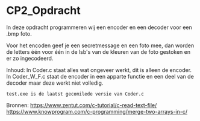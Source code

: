 # CP2_Opdracht

In deze opdracht programmeren wij een encoder en een decoder voor een .bmp foto.

Voor het encoden geef je een secretmessage en een foto mee, dan worden de letters
één voor één in de lsb's van de kleuren van de foto gestoken en er zo ingecodeerd.

Inhoud: In Coder.c staat alles wat ongeveer werkt, dit is alleen de encoder.
	In Coder_W_F.c staat de encoder in een apparte functie en een deel 
	van de decoder maar deze werkt niet volledig.

	test.exe is de laatst gecomilede versie van Coder.c

Bronnen:
https://www.zentut.com/c-tutorial/c-read-text-file/
https://www.knowprogram.com/c-programming/merge-two-arrays-in-c/